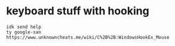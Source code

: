 # keyboard stuff with hooking
```
idk send help
ty google-san
https://www.unknowncheats.me/wiki/C%2B%2B:WindowsHookEx_Mouse
```
